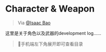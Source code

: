 # Character & Weapon

> Via [@Isaac Bao](https://ganzhe.site)

这里是关于角色以及武器的development log......

> 📱手机端左下角展开即可查看目录